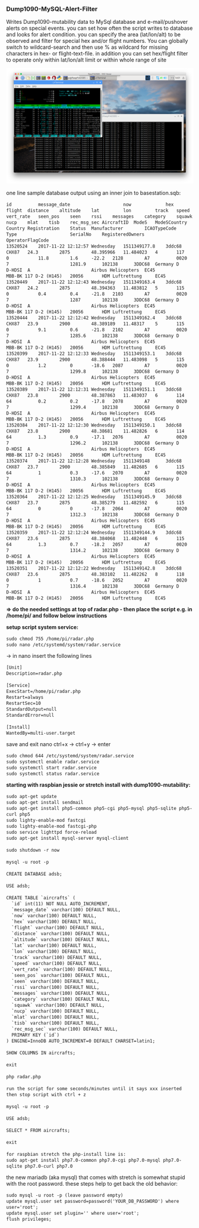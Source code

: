 ### Dump1090-MySQL-Alert-Filter

Writes Dump1090-mutability data to MySql database and e-mail/pushover alerts on special events. you can set how often the script writes to database and looks for alert condition. you can specify the area (lat/lon/alt) to be observed and filter for special hex and/or flight numbers. You can globally switch to wildcard-search and then use % as wildcard for missing characters in hex- or flight-text-file. in addition you can set hex/flight filter to operate only within lat/lon/alt limit or within whole range of site

![Alt text](screen.png?raw=true "Script running on RaspberryPi")

one line sample database output using an inner join to basestation.sqb:

    id          message_date                    now             hex     flight  distance    altitude    lat         lon         track   speed   vert_rate   seen_pos    seen    rssi    messages    category    squawk  nucp    mlat    tisb    rec_msg_sec AircraftID  ModeS   ModeSCountry    Country Registration    Status  Manufacturer        ICAOTypeCode    Type                    SerialNo    RegisteredOwners    OperatorFlagCode
    13520524    2017-11-22 12:12:57 Wednesday   1511349177.8    3ddc68  CHX87   24.3        2875        48.395966   11.484023   4       117     0           11.8        1.6     -22.2   2128        A7          0020    7                       1281.9      102138      3DDC68  Germany D       D-HDSI  A                       Airbus Helicopters  EC45            MBB-BK 117 D-2 (H145)   20056       HDM Luftrettung     EC45
    13520449    2017-11-22 12:12:43 Wednesday   1511349163.4    3ddc68  CHX87   24.2        2875        48.394363   11.483812   5       115     0           0.4         0.4     -21.8   2103        A7          0020    7                       1287        102138      3DDC68  Germany D       D-HDSI  A                       Airbus Helicopters  EC45            MBB-BK 117 D-2 (H145)   20056       HDM Luftrettung     EC45
    13520444    2017-11-22 12:12:42 Wednesday   1511349162.4    3ddc68  CHX87   23.9        2900        48.389189   11.48317    5       115     0           9.1         0.6     -21.8   2102        A7          0020    7                       1285.6      102138      3DDC68  Germany D       D-HDSI  A                       Airbus Helicopters  EC45            MBB-BK 117 D-2 (H145)   20056       HDM Luftrettung     EC45
    13520399    2017-11-22 12:12:33 Wednesday   1511349153.1    3ddc68  CHX87   23.9        2900        48.388444   11.483098   5       115     0           1.2         0       -18.6   2087        A7          0020    7                       1299.8      102138      3DDC68  Germany D       D-HDSI  A                       Airbus Helicopters  EC45            MBB-BK 117 D-2 (H145)   20056       HDM Luftrettung     EC45
    13520389    2017-11-22 12:12:31 Wednesday   1511349151.1    3ddc68  CHX87   23.8        2900        48.387863   11.483037   6       114     64          0.2         0.2     -17.8   2078        A7          0020    7                       1299.4      102138      3DDC68  Germany D       D-HDSI  A                       Airbus Helicopters  EC45            MBB-BK 117 D-2 (H145)   20056       HDM Luftrettung     EC45
    13520384    2017-11-22 12:12:30 Wednesday   1511349150.1    3ddc68  CHX87   23.8        2900        48.38681    11.482826   6       114     64          1.3         0.9     -17.1   2076        A7          0020    7                       1296.2      102138      3DDC68  Germany D       D-HDSI  A                       Airbus Helicopters  EC45            MBB-BK 117 D-2 (H145)   20056       HDM Luftrettung     EC45
    13520374    2017-11-22 12:12:28 Wednesday   1511349148      3ddc68  CHX87   23.7        2900        48.385849   11.482685   6       115     64          1           0.3     -17.6   2070        A7          0020    7                       1310.3      102138      3DDC68  Germany D       D-HDSI  A                       Airbus Helicopters  EC45            MBB-BK 117 D-2 (H145)   20056       HDM Luftrettung     EC45
    13520364    2017-11-22 12:12:25 Wednesday   1511349145.9    3ddc68  CHX87   23.7        2875        48.385279   11.482592   6       115     64          0           0       -17.8   2064        A7          0020    7                       1312.3      102138      3DDC68  Germany D       D-HDSI  A                       Airbus Helicopters  EC45            MBB-BK 117 D-2 (H145)   20056       HDM Luftrettung     EC45
    13520359    2017-11-22 12:12:24 Wednesday   1511349144.9    3ddc68  CHX87   23.6        2875        48.384068   11.482448   6       115     64          1.3         0.7     -18.2   2057        A7          0020    7                       1314.2      102138      3DDC68  Germany D       D-HDSI  A                       Airbus Helicopters  EC45            MBB-BK 117 D-2 (H145)   20056       HDM Luftrettung     EC45
    13520351    2017-11-22 12:12:22 Wednesday   1511349142.8    3ddc68  CHX87   23.6        2875        48.383102   11.482262   8       118     0           1           0.7     -18.6   2052        A7          0020    7                       1316.4      102138      3DDC68  Germany D       D-HDSI  A                       Airbus Helicopters  EC45            MBB-BK 117 D-2 (H145)   20056       HDM Luftrettung     EC45
                                                                                                                                                                                                                                                                                                                                                                                                                            
                                                                                                                                                                                                                                                                                                                                                                    
                                                                                                                                                                                                                                                                                                                                                                                                                                                                                                                                                                                                                                                                                                   
                                                                                                                                                                                                                                                                                                                                                                                                                                        
                                                                                                                                                                                                                                                                                                                                                                                                                               
**=> do the needed settings at top of radar.php - then place the script e.g. in /home/pi/ and follow below instructions**

**setup script system service:**

    sudo chmod 755 /home/pi/radar.php
    sudo nano /etc/systemd/system/radar.service

-> in nano insert the following lines

    [Unit]
    Description=radar.php
    
    [Service]
    ExecStart=/home/pi/radar.php
    Restart=always
    RestartSec=10
    StandardOutput=null
    StandardError=null
    
    [Install]
    WantedBy=multi-user.target

save and exit nano ctrl+x -> ctrl+y -> enter

    sudo chmod 644 /etc/systemd/system/radar.service
    sudo systemctl enable radar.service
    sudo systemctl start radar.service
    sudo systemctl status radar.service
    
**starting with raspbian jessie or stretch install with dump1090-mutability:**
    
    sudo apt-get update
    sudo apt-get install sendmail
    sudo apt-get install php5-common php5-cgi php5-mysql php5-sqlite php5-curl php5
    sudo lighty-enable-mod fastcgi
    sudo lighty-enable-mod fastcgi-php
    sudo service lighttpd force-reload
    sudo apt-get install mysql-server mysql-client
    
    sudo shutdown -r now
    
    mysql -u root -p
    
    CREATE DATABASE adsb;
    
    USE adsb;
    
    CREATE TABLE `aircrafts` (
      `id` int(11) NOT NULL AUTO_INCREMENT,
      `message_date` varchar(100) DEFAULT NULL,
      `now` varchar(100) DEFAULT NULL,
      `hex` varchar(100) DEFAULT NULL,
      `flight` varchar(100) DEFAULT NULL,
      `distance` varchar(100) DEFAULT NULL,
      `altitude` varchar(100) DEFAULT NULL,
      `lat` varchar(100) DEFAULT NULL,
      `lon` varchar(100) DEFAULT NULL,
      `track` varchar(100) DEFAULT NULL,
      `speed` varchar(100) DEFAULT NULL,
      `vert_rate` varchar(100) DEFAULT NULL,
      `seen_pos` varchar(100) DEFAULT NULL,
      `seen` varchar(100) DEFAULT NULL,
      `rssi` varchar(100) DEFAULT NULL,
      `messages` varchar(100) DEFAULT NULL,
      `category` varchar(100) DEFAULT NULL,
      `squawk` varchar(100) DEFAULT NULL,
      `nucp` varchar(100) DEFAULT NULL,
      `mlat` varchar(100) DEFAULT NULL,
      `tisb` varchar(100) DEFAULT NULL,
      `rec_msg_sec` varchar(100) DEFAULT NULL,
      PRIMARY KEY (`id`)
    ) ENGINE=InnoDB AUTO_INCREMENT=0 DEFAULT CHARSET=latin1;
    
    SHOW COLUMNS IN aircrafts;
    
    exit
    
    php radar.php
    
    run the script for some seconds/minutes until it says xxx inserted then stop script with ctrl + z
    
    mysql -u root -p
    
    USE adsb;
    
    SELECT * FROM aircrafts;
    
    exit
    
    for raspbian stretch the php-install line is:
    sudo apt-get install php7.0-common php7.0-cgi php7.0-mysql php7.0-sqlite php7.0-curl php7.0
    
the new mariadb (aka mysql) that comes with stretch is somewhat stupid with the root password. these steps help to get back the old behavior:
    
    sudo mysql -u root -p (leave password empty)
    update mysql.user set password=password('YOUR_DB_PASSWORD') where user='root';
    update mysql.user set plugin='' where user='root';
    flush privileges;
